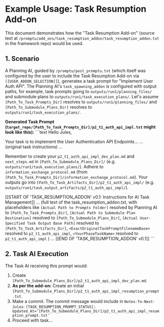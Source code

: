 # Example Usage: Task Resumption Add-on

This document demonstrates how the "Task Resumption Add-on" (source text at `/promptu/add_ons/task_resumption_addon/task_resumption_addon.txt` in the framework repo) would be used.

## 1. Scenario
A Planning AI, guided by `/promptu/post_promptu.txt` (which itself was configured by the user to include the Task Resumption Add-on via `[[USER_ADDON_SELECTION]]`), generates a task prompt for "Implement User Auth API". The Planning AI's `task_spawning_addon` is configured with output paths, for example, task prompts going to `outputs/run1/planning_files/` and submodule plans to `outputs/run1/task_execution_plans/`. Let's assume `[Path_To_Task_Prompts_Dir]` resolves to `outputs/run1/planning_files/` and `[Path_To_Submodule_Plans_Dir]` resolves to `outputs/run1/task_execution_plans/`.

**Generated Task Prompt (`target_repo/[Path_To_Task_Prompts_Dir]/p2_t1_auth_api_impl.txt` might look like this):**
\`\`\`text
Hello Jules,

Your task is to implement the User Authentication API Endpoints...
... (original task instructions) ...

Remember to create your `p2_t1_auth_api_impl_dev_plan.md` and `next_steps.md` in `[Path_To_Submodule_Plans_Dir]/` (e.g. `outputs/run1/task_execution_plans/`).
Adhere to `information_exchange_protocol.md` (from `[Path_To_Task_Prompts_Dir]/information_exchange_protocol.md`).
Your outputs go into `[Path_To_Task_Artifacts_Dir]/p2_t1_auth_api_impl/` (e.g. `outputs/run1/task_output_artifacts/p2_t1_auth_api_impl/`).

[[START OF 'TASK_RESUMPTION_ADDON' v0.1: Instructions for AI Task Management]]
... (full text of the task_resumption_addon.txt, with placeholders like
    `[Actual Path to Prompts Folder]` resolved by Planning AI to `[Path_To_Task_Prompts_Dir]`,
    `[Actual Path to Submodule Plan Destination]` resolved to `[Path_To_Submodule_Plans_Dir]`,
    `[Actual User-Specified Task Output Base Path]` resolved to `[Path_To_Task_Artifacts_Dir]`,
    `<ExactOriginalTaskPromptFilenameBase>` resolved to `p2_t1_auth_api_impl`,
    `<YourPhaseTaskName>` resolved to `p2_t1_auth_api_impl`
) ...
[[END OF 'TASK_RESUMPTION_ADDON' v0.1]]
\`\`\`

## 2. Task AI Execution
The Task AI receiving this prompt would:
1.  Create `[Path_To_Submodule_Plans_Dir]/p2_t1_auth_api_impl_dev_plan.md`.
2.  **As per the add-on:** Create an initial `[Path_To_Submodule_Plans_Dir]/p2_t1_auth_api_impl_resumption_prompt.txt`.
3.  Make a commit. The commit message would include in `Notes-To-Next-Jules`:
    `[TASK_RESUMPTION_PROMPT_STATUS]: Updated_At='[Path_To_Submodule_Plans_Dir]/p2_t1_auth_api_impl_resumption_prompt.txt'`
4.  Proceed with task...
